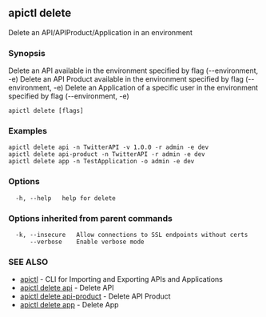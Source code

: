 ## apictl delete

Delete an API/APIProduct/Application in an environment

### Synopsis

Delete an API available in the environment specified by flag (--environment, -e)
Delete an API Product available in the environment specified by flag (--environment, -e)
Delete an Application of a specific user in the environment specified by flag (--environment, -e)

```
apictl delete [flags]
```

### Examples

```
apictl delete api -n TwitterAPI -v 1.0.0 -r admin -e dev
apictl delete api-product -n TwitterAPI -r admin -e dev 
apictl delete app -n TestApplication -o admin -e dev
```

### Options

```
  -h, --help   help for delete
```

### Options inherited from parent commands

```
  -k, --insecure   Allow connections to SSL endpoints without certs
      --verbose    Enable verbose mode
```

### SEE ALSO

* [apictl](apictl.md)	 - CLI for Importing and Exporting APIs and Applications
* [apictl delete api](apictl_delete_api.md)	 - Delete API
* [apictl delete api-product](apictl_delete_api-product.md)	 - Delete API Product
* [apictl delete app](apictl_delete_app.md)	 - Delete App

